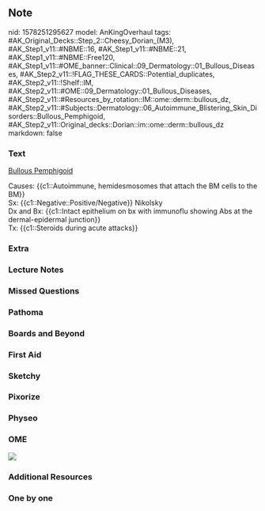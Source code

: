 ## Note
nid: 1578251295627
model: AnKingOverhaul
tags: #AK_Original_Decks::Step_2::Cheesy_Dorian_(M3), #AK_Step1_v11::#NBME::16, #AK_Step1_v11::#NBME::21, #AK_Step1_v11::#NBME::Free120, #AK_Step1_v11::#OME_banner::Clinical::09_Dermatology::01_Bullous_Diseases, #AK_Step2_v11::!FLAG_THESE_CARDS::Potential_duplicates, #AK_Step2_v11::!Shelf::IM, #AK_Step2_v11::#OME::09_Dermatology::01_Bullous_Diseases, #AK_Step2_v11::#Resources_by_rotation::IM::ome::derm::bullous_dz, #AK_Step2_v11::#Subjects::Dermatology::06_Autoimmune_Blistering_Skin_Disorders::Bullous_Pemphigoid, #AK_Step2_v11::Original_decks::Dorian::im::ome::derm::bullous_dz
markdown: false

### Text
<u>Bullous Pemphigoid</u>
<div>
  Causes: {{c1::Autoimmune, hemidesmosomes that attach the BM cells
  to the BM}}
</div>
<div>
  Sx: {{c1::Negative::Positive/Negative}} Nikolsky
</div>
<div>
  Dx and Bx: {{c1::Intact epithelium on bx with immunoflu showing
  Abs at the dermal-epidermal junction}}
</div>
<div>
  Tx: {{c1::Steroids during acute attacks}}
</div>

### Extra


### Lecture Notes


### Missed Questions


### Pathoma


### Boards and Beyond


### First Aid


### Sketchy


### Pixorize


### Physeo


### OME
<div class="ome-widget">
  <a href=
  "https://onlinemeded.org/spa/dermatology/bullous-diseases/acquire?ref=anki">
  <img src="_OME_AnkiFlashcards_Lesson_3.png"></a>
</div>

### Additional Resources


### One by one

